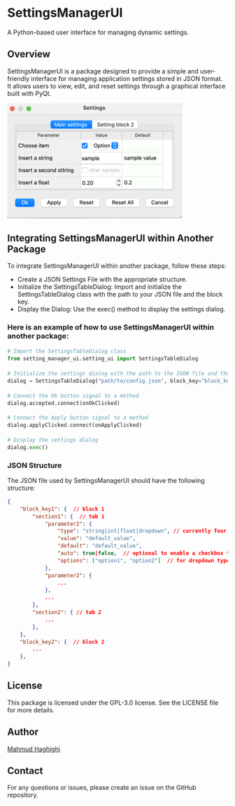 # SettingsManagerUI
A Python-based user interface for managing dynamic settings.

## Overview

SettingsManagerUI is a package designed to provide a simple and user-friendly interface for managing application settings stored in JSON format. It allows users to view, edit, and reset settings through a graphical interface built with PyQt.

<img src="docs/screenshot.png" alt="Sample GUI" width="400"/>

## Integrating SettingsManagerUI within Another Package
To integrate SettingsManagerUI within another package, follow these steps:  
- Create a JSON Settings File with the appropriate structure.
- Initialize the SettingsTableDialog: Import and initialize the SettingsTableDialog class with the path to your JSON file and the block key.  
- Display the Dialog: Use the exec() method to display the settings dialog.

### Here is an example of how to use SettingsManagerUI within another package:

```python
# Import the SettingsTableDialog class
from setting_manager_ui.setting_ui import SettingsTableDialog

# Initialize the settings dialog with the path to the JSON file and the block key
dialog = SettingsTableDialog("path/to/config.json", block_key="block_key")

# Connect the Ok button signal to a method
dialog.accepted.connect(onOkClicked)

# Connect the Apply button signal to a method
dialog.applyClicked.connect(onApplyClicked)

# Display the settings dialog
dialog.exec()

```


### JSON Structure

The JSON file used by SettingsManagerUI should have the following structure:

```json
{
    "block_key1": {  // block 1
        "section1": {  // tab 1
            "parameter2": {
                "type": "string|int|float|dropdown", // currently four types are supported
                "value": "default_value",
                "default": "default_value",
                "auto": true|false,  // optional to enable a checkbox to enable automatic value
                "options": ["option1", "option2"]  // for dropdown type only
            },
            "parameter2": {
                ...
            },
            ...
        },
        "section2": { // tab 2
            ...
        },
    },
    "block_key2": {  // block 2
        ...
    },
}
```


## License
This package is licensed under the GPL-3.0 license. See the LICENSE file for more details.

## Author
[Mahmud Haghighi](https://www.ipi.uni-hannover.de/en/haghighi/)

## Contact
For any questions or issues, please create an issue on the GitHub repository.

